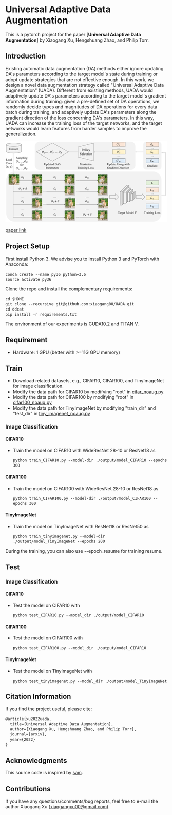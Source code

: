 # Universal Adaptive Data Augmentation

This is a pytorch project for the paper [**Universal Adaptive Data Augmentation**] by Xiaogang Xu, Hengshuang Zhao, and Philip Torr.

## Introduction
Existing automatic data augmentation (DA) methods either ignore updating DA's parameters according to the target model's state during training or adopt update strategies that are not effective enough.
In this work, we design a novel data augmentation strategy called "Universal Adaptive Data Augmentation" (UADA). Different from existing methods, UADA would adaptively update DA's parameters according to the target model's gradient information during training: 
given a pre-defined set of DA operations, we randomly decide types and magnitudes of DA operations for every data batch during training, and adaptively update DA's parameters along the gradient direction of the loss concerning DA's parameters. 
In this way, UADA can increase the training loss of the target networks, and the target networks would learn features from harder samples to improve the generalization.

<img src="./figure/framework.pdf" width="900"/>

[paper link](https://arxiv.org/abs/2207.06658)

## Project Setup

First install Python 3. We advise you to install Python 3 and PyTorch with Anaconda:

```
conda create --name py36 python=3.6
source activate py36
```

Clone the repo and install the complementary requirements:
```
cd $HOME
git clone --recursive git@github.com:xiaogang00/UADA.git
cd ddcat
pip install -r requirements.txt
```

The environment of our experiments is CUDA10.2 and TITAN V.

## Requirement

- Hardware: 1 GPU (better with >=11G GPU memory)

## Train

- Download related datasets, e.g., CIFAR10, CIFAR100, and TinyImageNet for image classification.
- Modify the data path for CIFAR10 by modifying "root" in [cifar_noaug.py](data/cifar_noaug.py.py)
- Modify the data path for CIFAR100 by modifying "root" in [cifar100_noaug.py](data/cifar100_noaug.py)
- Modify the data path for TinyImageNet by modifying "train_dir" and "test_dir" in [tiny_imagenet_noaug.py](data/tiny_imagenet_noaug.py)

### Image Classification

#### CIFAR10

- Train the model on CIFAR10 with WideResNet 28-10 or ResNet18 as
  ```
  python train_CIFAR10.py --model-dir ./output/model_CIFAR10 --epochs 300
  ```

#### CIFAR100

- Train the model on CIFAR100 with WideResNet 28-10 or ResNet18 as
  ```
  python train_CIFAR100.py --model-dir ./output/model_CIFAR100 --epochs 300
  ```

#### TinyImageNet

- Train the model on TinyImageNet with ResNet18 or ResNet50 as
  ```
  python train_tinyimagenet.py --model-dir ./output/model_TinyImageNet --epochs 200
  ```

During the training, you can also use --epoch_resume for training resume.

## Test

### Image Classification

#### CIFAR10

- Test the model on CIFAR10 with
  ```
  python test_CIFAR10.py --model_dir ./output/model_CIFAR10
  ```

#### CIFAR100

- Test the model on CIFAR100 with
  ```
  python test_CIFAR100.py --model_dir ./output/model_CIFAR10
  ```

#### TinyImageNet

- Test the model on TinyImageNet with
  ```
  python test_tinyimagenet.py --model_dir ./output/model_TinyImageNet
  ```

## Citation Information

If you find the project useful, please cite:

```
@article{xu2022uada,
  title={Universal Adaptive Data Augmentation},
  author={Xiaogang Xu, Hengshuang Zhao, and Philip Torr},
  journal={arxiv},
  year={2022}
}
```


## Acknowledgments
This source code is inspired by [sam](https://github.com/davda54/sam).

## Contributions
If you have any questions/comments/bug reports, feel free to e-mail the author Xiaogang Xu ([xiaogangxu00@gmail.com](xiaogangxu00@gmail.com)).
